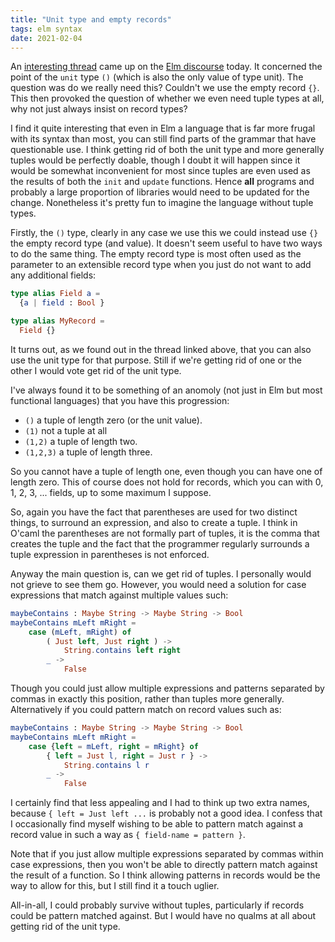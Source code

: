 ```yaml
---
title: "Unit type and empty records"
tags: elm syntax
date: 2021-02-04
---
```


An [interesting thread](https://discourse.elm-lang.org/t/unit-type-purpose/6848) came up on the [Elm discourse](https://discourse.elm-lang.org/) today. It concerned the point of the `unit` type `()` (which is also the only value of type unit). The question was do we really need this? Couldn't we use the empty record `{}`. This then provoked the question of whether we even need tuple types at all, why not just always insist on record types?

I find it quite interesting that even in Elm a language that is far more frugal with its syntax than most, you can still find parts of the grammar that have questionable use. I think getting rid of both the unit type and more generally tuples would be perfectly doable, though I doubt it will happen since it would be somewhat inconvenient for most since tuples are even used as the results of both the `init` and `update` functions. Hence **all** programs and probably a large proportion of libraries would need to be updated for the change. Nonetheless it's pretty fun to imagine the language without tuple types.

Firstly, the `()` type, clearly in any case we use this we could instead use `{}` the empty record type (and value). It doesn't seem useful to have two ways to do the same thing. The empty record type is most often used as the parameter to an extensible record type when you just do not want to add any additional fields:

```elm
type alias Field a =
  {a | field : Bool }

type alias MyRecord =
  Field {}
```

It turns out, as we found out in the thread linked above, that you can also use the unit type for that purpose. Still if we're getting rid of one or the other I would vote get rid of the unit type.

I've always found it to be something of an anomoly (not just in Elm but most functional languages) that you have this progression:
* `()` a tuple of length zero (or the unit value).
* `(1)` not a tuple at all
* `(1,2)` a tuple of length two.
* `(1,2,3)` a tuple of length three.

So you cannot have a tuple of length one, even though you can have one of length zero. This of course does not hold for records, which you can with 0, 1, 2, 3, ... fields, up to some maximum I suppose.

So, again you have the fact that parentheses are used for two distinct things, to surround an expression, and also to create a tuple. I think in O'caml the parentheses are not formally part of tuples, it is the comma that creates the tuple and the fact that the programmer regularly surrounds a tuple expression in parentheses is not enforced.

Anyway the main question is, can we get rid of tuples. I personally would not grieve to see them go. However, you would need a solution for case expressions that match against multiple values such:

```elm
maybeContains : Maybe String -> Maybe String -> Bool
maybeContains mLeft mRight =
    case (mLeft, mRight) of
        ( Just left, Just right ) ->
            String.contains left right
        _ ->
            False
```
Though you could just allow multiple expressions and patterns separated by commas in exactly this position, rather than tuples more generally. Alternatively if you could pattern match on record values such as:


```elm
maybeContains : Maybe String -> Maybe String -> Bool
maybeContains mLeft mRight =
    case {left = mLeft, right = mRight} of
        { left = Just l, right = Just r } ->
            String.contains l r
        _ ->
            False
```

I certainly find that less appealing and I had to think up two extra names, because `{ left = Just left ...` is probably not a good idea. I confess that I occasionally find myself wishing to be able to pattern match against a record value in such a way as `{ field-name = pattern }`. 


Note that if you just allow multiple expressions separated by commas within case expressions, then you won't be able to directly pattern match against the result of a function. So I think allowing patterns in records would be the way to allow for this, but I still find it a touch uglier.

All-in-all, I could probably survive without tuples, particularly if records could be pattern matched against. But I would have no qualms at all about getting rid of the unit type.
